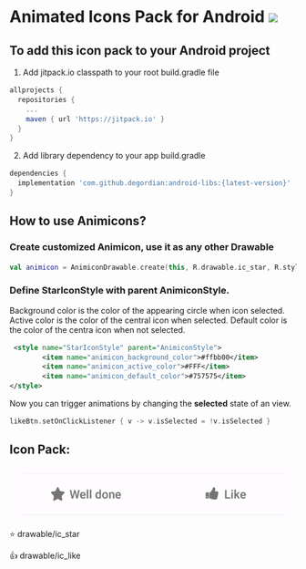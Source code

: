 # Animated Icons Pack for Android   [![](https://jitpack.io/v/degordian/android-libs.svg)](https://jitpack.io/#degordian/android-libs)

## To add this icon pack to your Android project

1. Add jitpack.io classpath to your root build.gradle file

```gradle
allprojects {
  repositories {
    ...
    maven { url 'https://jitpack.io' }
  }
}
```

2. Add library dependency to your app build.gradle

```gradle
dependencies {
  implementation 'com.github.degordian:android-libs:{latest-version}'
}
```

## How to use Animicons?

### Create customized Animicon, use it as any other Drawable
```kotlin
val animicon = AnimiconDrawable.create(this, R.drawable.ic_star, R.style.StarIconStyle)
```

### Define StarIconStyle with parent AnimiconStyle.
Background color is the color of the appearing circle when icon selected.
Active color is the color of the central icon when selected.
Default color is the color of the centra icon when not selected.

```xml
 <style name="StarIconStyle" parent="AnimiconStyle">
        <item name="animicon_background_color">#ffbb00</item>
        <item name="animicon_active_color">#FFF</item>
        <item name="animicon_default_color">#757575</item>
</style>
```

Now you can trigger animations by changing the <b>selected</b> state of an view.
  
```kotlin
likeBtn.setOnClickListener { v -> v.isSelected = !v.isSelected }
```
 
 
 ## Icon Pack:
 
 ![](static/like_star_animation.gif)
 
 :star: drawable/ic_star
 
 :thumbsup: drawable/ic_like

